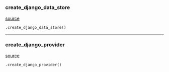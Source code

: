 #


### create_django_data_store
[source](https://github.com/estudio89/estudio89/maestro-python/blob/master/maestro/backends/django/contrib/factory.py/#L6)
```python
.create_django_data_store()
```


----


### create_django_provider
[source](https://github.com/estudio89/estudio89/maestro-python/blob/master/maestro/backends/django/contrib/factory.py/#L18)
```python
.create_django_provider()
```

